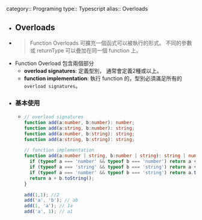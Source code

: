 category:: Programing
type:: Typescript
alias:: Overloads

- ## Overloads
- > Function Overloads 可擴充一個函式可以被執行的形式。
  > 不同的參數或 returnType 可以疊加在同一個 function 上。
- Function Overload 包含兩個部分
	- **overload signatures**: 定義型別， 通常會定義2種或以上。
	- **function implementation**: 執行 function 的，型別必須滿足所有的 `overload signatures`。
- ### 基本使用
	- ```typescript
	  // overload signatures
	  function add(a:number, b:number): number;
	  function add(a:string, b:number): string;
	  function add(a:number, b:string): string;
	  function add(a:string, b:string): string;
	  
	  // function implementation
	  function add(a:number | string, b:number | string): string | number {
	    if (typeof a === 'number' && typeof b === 'number') return a + b;
	    if (typeof a === 'string' && typeof b === 'string') return a + b;
	    if (typeof a === 'number' && typeof b === 'string') return a.toString() + b;
	    return a + b.toString();
	  }
	  
	  add(1,1); //2
	  add('a', 'b'); // ab
	  add(1, 'a'); // 1a
	  add('a', 1); // a1
	  ```